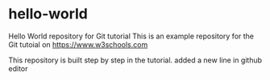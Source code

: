 # hello-world
Hello World repository for Git tutorial
This is an example repository for the Git tutoial on https://www.w3schools.com

This repository is built step by step in the tutorial.
added a new line in github editor
